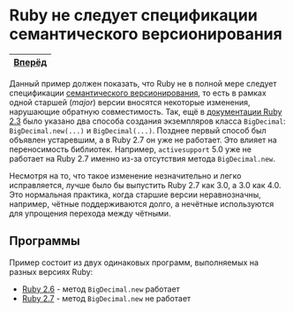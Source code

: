 Ruby не следует спецификации семантического версионирования
===========================================================

| [Вперёд](1-ruby2.6) |
|:-------------------:|

Данный пример должен показать, что Ruby не в полной мере следует спецификации
[семантического версионирования](https://semver.org), то есть в рамках одной
старшей (*major*) версии вносятся некоторые изменения, нарушающие обратную
совместимость. Так, ещё в
[документации Ruby 2.3](https://ruby-doc.org/stdlib-2.3.8/libdoc/bigdecimal/rdoc/BigDecimal.html)
было указано два способа создания экземпляров класса `BigDecimal`:
`BigDecimal.new(...)` и `BigDecimal(...)`. Позднее первый способ был объявлен
устаревшим, а в Ruby 2.7 он уже не работает. Это влияет на переносимость
библиотек. Например, `activesupport` 5.0 уже не работает на Ruby 2.7 именно
из-за отсутствия метода `BigDecimal.new`.

Несмотря на то, что такое изменение незначительно и легко исправляется, лучше
было бы выпустить Ruby 2.7 как 3.0, а 3.0 как 4.0. Это нормальная практика,
когда старшие версии неравнозначны, например, чётные поддерживаются долго, а
нечётные используются для упрощения перехода между чётными.



Программы
---------

Пример состоит из двух одинаковых программ, выполняемых на разных версиях Ruby:

* [Ruby 2.6](/1-ruby-does-not-follow-semver/1-ruby2.6) - метод `BigDecimal.new`
  работает
* [Ruby 2.7](/1-ruby-does-not-follow-semver/2-ruby2.7) - метод `BigDecimal.new`
  не работает
